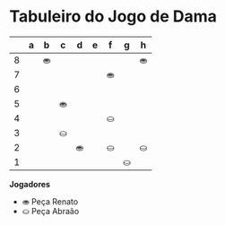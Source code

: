 # Tabuleiro do Jogo de Dama

|   | a | b | c | d | e | f | g | h |
|---|---|---|---|---|---|---|---|---|
| 8 |   | ⛂ |   |  |   |  |   | ⛂ |
| 7 |  |   |  |   |  | ⛂  |  |   |
| 6 |   |  |   |  |   |  |   |  |
| 5 |   |   |⛂   |   |    |   |   |   |
| 4 |   |    || | |⛀  |    |    |  
| 3 |  |   |⛀ |   |   |   | |   |
| 2 |   |  |   | ⛂|   | ⛀ |   | ⛀ |
| 1 |  |   |  |   |  |   | ⛀ |   |

**Jogadores**

- ⛂ Peça Renato
- ⛀ Peça Abraão